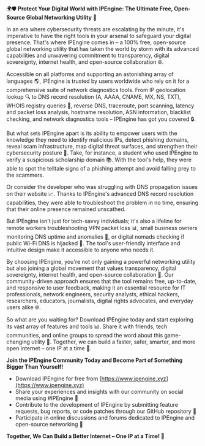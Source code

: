 🌍🛡️ **Protect Your Digital World with IPEngine: The Ultimate Free, Open-Source Global Networking Utility** 🚀

In an era where cybersecurity threats are escalating by the minute, it's imperative to have the right tools in your arsenal to safeguard your digital presence. That's where IPEngine comes in – a 100% free, open-source global networking utility that has taken the world by storm with its advanced capabilities and unwavering commitment to transparency, digital sovereignty, internet health, and open-source collaboration 🌐.

Accessible on all platforms and supporting an astonishing array of languages 🌎, IPEngine is trusted by users worldwide who rely on it for a comprehensive suite of network diagnostics tools. From IP geolocation lookup 🔍 to DNS record resolution (A, AAAA, CNAME, MX, NS, TXT), WHOIS registry queries 📡, reverse DNS, traceroute, port scanning, latency and packet loss analysis, hostname resolution, ASN information, blacklist checking, and network diagnostics tools – IPEngine has got you covered 🔒.

But what sets IPEngine apart is its ability to empower users with the knowledge they need to identify malicious IPs, detect phishing domains, reveal scam infrastructure, map digital threat surfaces, and strengthen their cybersecurity posture 🔐. Take, for instance, a student who used IPEngine to verify a suspicious scholarship domain 📚. With the tool's help, they were able to spot the telltale signs of a phishing attempt and avoid falling prey to the scammers.

Or consider the developer who was struggling with DNS propagation issues on their website 📈. Thanks to IPEngine's advanced DNS record resolution capabilities, they were able to troubleshoot the problem in no time, ensuring that their online presence remained unscathed.

But IPEngine isn't just for tech-savvy individuals; it's also a lifeline for remote workers troubleshooting VPN packet loss 📊, small business owners monitoring DNS uptime and anomalies 💼, or digital nomads checking if public Wi-Fi DNS is hijacked 🚀. The tool's user-friendly interface and intuitive design make it accessible to anyone who needs it.

By choosing IPEngine, you're not only gaining a powerful networking utility but also joining a global movement that values transparency, digital sovereignty, internet health, and open-source collaboration 💪. Our community-driven approach ensures that the tool remains free, up-to-date, and responsive to user feedback, making it an essential resource for IT professionals, network engineers, security analysts, ethical hackers, researchers, educators, journalists, digital rights advocates, and everyday users alike 🌐.

So what are you waiting for? Download IPEngine today and start exploring its vast array of features and tools 📊. Share it with friends, tech communities, and online groups to spread the word about this game-changing utility 🤝. Together, we can build a faster, safer, smarter, and more open internet – one IP at a time 🔗.

**Join the IPEngine Community Today and Become Part of Something Bigger Than Yourself!**

* Download IPEngine for free from [https://www.ipengine.xyz](https://www.ipengine.xyz)
* Share your experiences and insights with our community on social media using #IPEngine 📢
* Contribute to the development of IPEngine by submitting feature requests, bug reports, or code patches through our GitHub repository 🤝
* Participate in online discussions and forums dedicated to IPEngine and open-source networking 🔗

**Together, We Can Build a Better Internet – One IP at a Time! 💪**